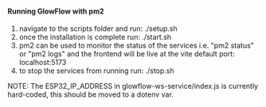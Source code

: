 #### Running GlowFlow with pm2

1. navigate to the scripts folder and run: ./setup.sh
2. once the installation is complete run: ./start.sh
3. pm2 can be used to monitor the status of the services i.e. "pm2 status" or "pm2 logs" and the frontend will be live at the vite default port: localhost:5173
4. to stop the services from running run: ./stop.sh

NOTE: The ESP32_IP_ADDRESS in glowflow-ws-service/index.js is currently hard-coded, this should be moved to a dotenv var.
